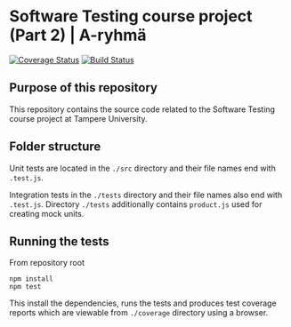 # Software Testing course project (Part 2) | A-ryhmä

[![Coverage Status](https://coveralls.io/repos/github/toivosnare/COMP.SE.200-2021-2022-1/badge.svg?branch=main)](https://coveralls.io/github/toivosnare/COMP.SE.200-2021-2022-1?branch=main)
[![Build Status](https://app.travis-ci.com/toivosnare/COMP.SE.200-2021-2022-1.svg?branch=main)](https://app.travis-ci.com/toivosnare/COMP.SE.200-2021-2022-1)

## Purpose of this repository

This repository contains the source code related to the Software Testing course project at Tampere University.

## Folder structure

Unit tests are located in the `./src` directory and their file names end with `.test.js`.

Integration tests in the `./tests` directory and their file names also end with `.test.js`. Directory `./tests` additionally contains `product.js` used for creating mock units.

## Running the tests

From repository root
```
npm install
npm test
```

This install the dependencies, runs the tests and produces test coverage reports which are viewable from `./coverage` directory using a browser.
